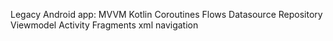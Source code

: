 Legacy Android app:
MVVM
Kotlin Coroutines
Flows
Datasource
Repository
Viewmodel
Activity
Fragments
xml
navigation
